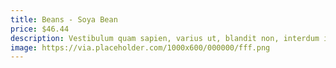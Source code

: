 ```yaml
---
title: Beans - Soya Bean
price: $46.44
description: Vestibulum quam sapien, varius ut, blandit non, interdum in, ante. Vestibulum ante ipsum primis in faucibus orci luctus et ultrices posuere cubilia Curae; Duis faucibus accumsan odio. Curabitur convallis.
image: https://via.placeholder.com/1000x600/000000/fff.png
---
```

